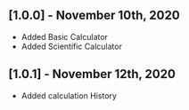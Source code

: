 ## [1.0.0] - November 10th, 2020
- Added Basic Calculator
- Added Scientific Calculator
## [1.0.1] - November 12th, 2020
- Added calculation History


